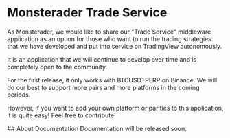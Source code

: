 # Monsterader Trade Service
As Monsterader, we would like to share our "Trade Service" middleware application as an option for those who want to run the trading strategies that we have developed and put into service on TradingView autonomously.

It is an application that we will continue to develop over time and is completely open to the community.

For the first release, it only works with BTCUSDTPERP on Binance. We will do our best to support more pairs and more platforms in the coming periods.

However, if you want to add your own platform or parities to this application, it is quite easy! Feel free to contribute!

## About Documentation
Documentation will be released soon.